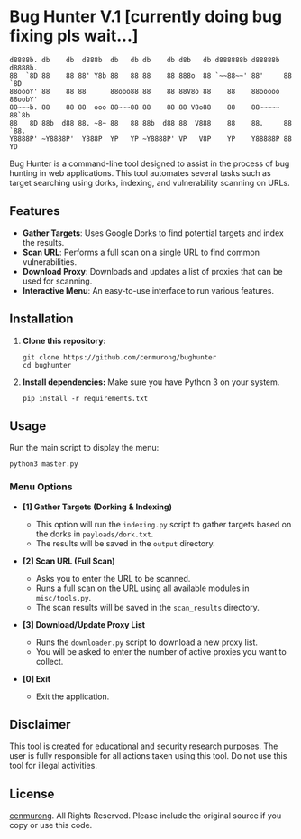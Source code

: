 # Bug Hunter V.1 [currently doing bug fixing pls wait...]

```
d8888b. db    db  d888b  db   db db    db d8b   db d888888b d88888b d8888b. 
88  `8D 88    88 88' Y8b 88   88 88    88 888o  88 `~~88~~' 88'     88  `8D 
88oooY' 88    88 88      88ooo88 88    88 88V8o 88    88    88ooooo 88oobY' 
88~~~b. 88    88 88  ooo 88~~~88 88    88 88 V8o88    88    88~~~~~ 88`8b   
88   8D 88b  d88 88. ~8~ 88   88 88b  d88 88  V888    88    88.     88 `88. 
Y8888P' ~Y8888P'  Y888P  YP   YP ~Y8888P' VP   V8P    YP    Y88888P 88   YD 
```


Bug Hunter is a command-line tool designed to assist in the process of bug hunting in web applications. This tool automates several tasks such as target searching using dorks, indexing, and vulnerability scanning on URLs.

## Features

*   **Gather Targets**: Uses Google Dorks to find potential targets and index the results.
*   **Scan URL**: Performs a full scan on a single URL to find common vulnerabilities.
*   **Download Proxy**: Downloads and updates a list of proxies that can be used for scanning.
*   **Interactive Menu**: An easy-to-use interface to run various features.

## Installation

1.  **Clone this repository:**
    ```
    git clone https://github.com/cenmurong/bughunter
    cd bughunter
    ```

2.  **Install dependencies:**
    Make sure you have Python 3 on your system.
    ```
    pip install -r requirements.txt
    ```

## Usage

Run the main script to display the menu:
```
python3 master.py
```

### Menu Options

*   **[1] Gather Targets (Dorking & Indexing)**
    *   This option will run the `indexing.py` script to gather targets based on the dorks in `payloads/dork.txt`.
    *   The results will be saved in the `output` directory.

*   **[2] Scan URL (Full Scan)**
    *   Asks you to enter the URL to be scanned.
    *   Runs a full scan on the URL using all available modules in `misc/tools.py`.
    *   The scan results will be saved in the `scan_results` directory.

*   **[3] Download/Update Proxy List**
    *   Runs the `downloader.py` script to download a new proxy list.
    *   You will be asked to enter the number of active proxies you want to collect.

*   **[0] Exit**
    *   Exit the application.

## Disclaimer

This tool is created for educational and security research purposes. The user is fully responsible for all actions taken using this tool. Do not use this tool for illegal activities.

## License

[cenmurong](https://github.com/cenmurong). All Rights Reserved.
Please include the original source if you copy or use this code.
